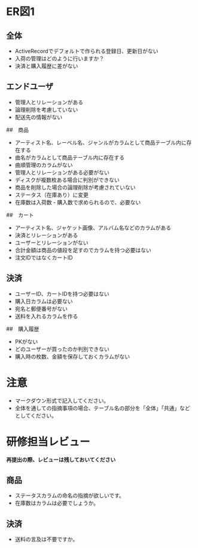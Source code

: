 # ER図1
## 全体
- ActiveRecordでデフォルトで作られる登録日、更新日がない
- 入荷の管理はどのように行いますか？
- 決済と購入履歴に差がない

## エンドユーザ
- 管理人とリレーションがある
- 論理削除を考慮していない
- 配送先の情報がない

##　商品
- アーティスト名、レーベル名、ジャンルがカラムとして商品テーブル内に存在する
- 曲名がカラムとして商品テーブル内に存在する
- 曲順管理のカラムがない
- 管理人とリレーションがある必要がない
- ディスクが複数枚ある場合に判別ができない
- 商品を削除した場合の論理削除が考慮されていない
- ステータス（在庫あり）に変更
- 在庫数は入荷数 - 購入数で求められるので、必要ない

##　カート
- アーティスト名、ジャケット画像、アルバム名などのカラムがある
- 決済とリレーションがある 
- ユーザーとリレーションがない
- 合計金額は商品の値段を足すのでカラムを持つ必要はない
- 注文IDではなくカートID

## 決済
- ユーザーID、カートIDを持つ必要はない
- 購入日カラムは必要ない
- 宛名と郵便番号がない
- 送料を入れるカラムを作る

##　購入履歴
- PKがない
- どのユーザーが買ったのか判別できない
- 購入時の枚数、金額を保存しておくカラムがない

# 注意
* マークダウン形式で記入してください。
* 全体を通しての指摘事項の場合、テーブル名の部分を「全体」「共通」などとしてください。

# 研修担当レビュー
**再提出の際、レビューは残しておいてください**
## 商品
- ステータスカラムの命名の指摘が欲しいです。
- 在庫数はカラムは必要でしょうか。
  
## 決済
- 送料の言及は不要ですか。
